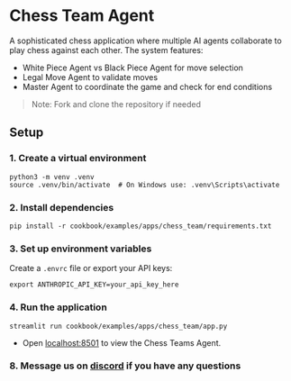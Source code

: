 # Chess Team Agent

A sophisticated chess application where multiple AI agents collaborate to play chess against each other. The system features:
- White Piece Agent vs Black Piece Agent for move selection
- Legal Move Agent to validate moves
- Master Agent to coordinate the game and check for end conditions

> Note: Fork and clone the repository if needed

## Setup

### 1. Create a virtual environment

```shell
python3 -m venv .venv
source .venv/bin/activate  # On Windows use: .venv\Scripts\activate
```

### 2. Install dependencies

```shell
pip install -r cookbook/examples/apps/chess_team/requirements.txt
```

### 3. Set up environment variables

Create a `.envrc` file or export your API keys:

```shell
export ANTHROPIC_API_KEY=your_api_key_here
```

### 4. Run the application

```shell
streamlit run cookbook/examples/apps/chess_team/app.py
```
- Open [localhost:8501](http://localhost:8501) to view the Chess Teams Agent.

### 8. Message us on [discord](https://agno.link/discord) if you have any questions

